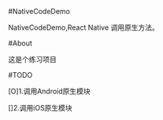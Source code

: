#NativeCodeDemo

NativeCodeDemo,React Native 调用原生方法。

#About

这是个练习项目

#TODO

[O]1.调用Android原生模块

[]2.调用iOS原生模块